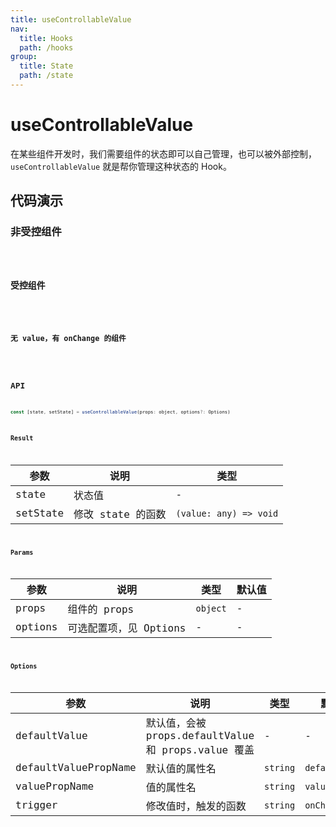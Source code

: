 ```yaml
---
title: useControllableValue
nav:
  title: Hooks
  path: /hooks
group:
  title: State
  path: /state
---
```


# useControllableValue

在某些组件开发时，我们需要组件的状态即可以自己管理，也可以被外部控制，`useControllableValue` 就是帮你管理这种状态的 Hook。

## 代码演示

### 非受控组件

<code src="./demo/demo1.tsx" />

### 受控组件

<code src="./demo/demo2.tsx" />

### 无 value，有 onChange 的组件

<code src="./demo/demo3.tsx" />

## API

```javascript
const [state, setState] = useControllableValue(props: object, options?: Options)
```

### Result

| 参数     | 说明              | 类型                   |
|----------|-------------------|------------------------|
| state    | 状态值            | -                      |
| setState | 修改 state 的函数 | `(value: any) => void` |

### Params

| 参数    | 说明                   | 类型     | 默认值 |
|---------|------------------------|----------|--------|
| props   | 组件的 props           | `object` | -      |
| options | 可选配置项，见 Options | -        | -      |


### Options

| 参数                 | 说明                                                | 类型     | 默认值         |
|----------------------|-----------------------------------------------------|----------|----------------|
| defaultValue         | 默认值，会被 props.defaultValue 和 props.value 覆盖 | -        | -              |
| defaultValuePropName | 默认值的属性名                                      | `string` | `defaultValue` |
| valuePropName        | 值的属性名                                          | `string` | `value`        |
| trigger              | 修改值时，触发的函数                                | `string` | `onChange`     |
